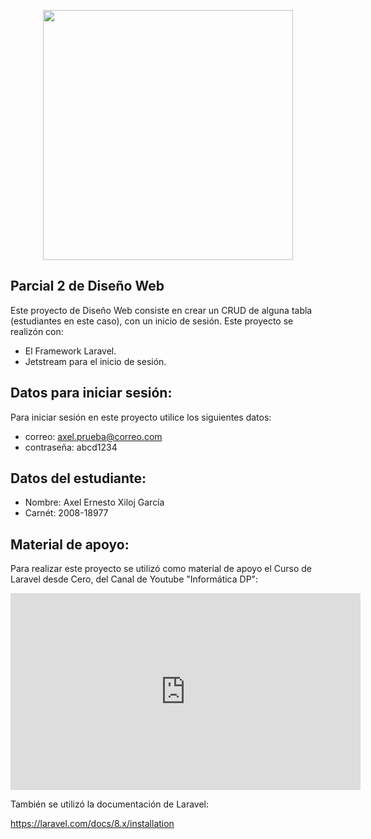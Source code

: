 <p align="center"><a href="https://laravel.com" target="_blank"><img src="https://raw.githubusercontent.com/laravel/art/master/logo-lockup/5%20SVG/2%20CMYK/1%20Full%20Color/laravel-logolockup-cmyk-red.svg" width="400"></a></p>

## Parcial 2 de Diseño Web

Este proyecto de Diseño Web consiste en crear un CRUD de alguna tabla (estudiantes en este caso), con un inicio de sesión.
Este proyecto se realizón con:

- El Framework Laravel.
- Jetstream para el inicio de sesión.


## Datos para iniciar sesión:

Para iniciar sesión en este proyecto utilice los siguientes datos:

- correo: axel.prueba@correo.com
- contraseña: abcd1234

## Datos del estudiante:

- Nombre: Axel Ernesto Xiloj García
- Carnét: 2008-18977

## Material de apoyo:
Para realizar este proyecto se utilizó como material de apoyo el Curso de Laravel desde Cero, del Canal de Youtube "Informática DP":
<iframe width="560" height="315" src="https://www.youtube.com/embed/tQb05Q_9kiE" title="YouTube video player" frameborder="0" allow="accelerometer; autoplay; clipboard-write; encrypted-media; gyroscope; picture-in-picture" allowfullscreen></iframe>

También se utilizó la documentación de Laravel: 

https://laravel.com/docs/8.x/installation
